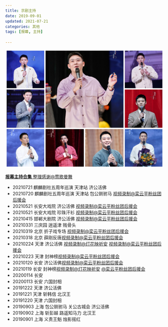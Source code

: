 ```yaml
---
title: 京剧主持
date: 2019-09-01
updated: 2021-07-21
categories: 其他
tags: [报幕, 主持]

---
```


![](https://raw.githubusercontent.com/rhenginium/image/main/Collage_20210325_015133.jpg)



[**报幕主持合集** 整理感谢@莺歌曼舞](http://weibo.com/1925011877/K88G3tm2j) 

<!--more-->

+ 20210721 麒麟剧社五周年巡演 天津站 济公活佛
+ 20210720 麒麟剧社五周年巡演 天津站 包公铡驸马 [视频录制@栾云平粉丝团后援会](https://weibo.com/6574451359/KpDWp4j5c)
+ 20210521 长安大戏院 济公活佛  [视频录制@栾云平粉丝团后援会](https://m.weibo.cn/6574451359/4639806074653937)
+ 20210521 长安大戏院 珍珠汗衫  [视频录制@栾云平粉丝团后援会](https://m.weibo.cn/6574451359/4639382345352204)
+ 20210415 邯郸大剧院 济公活佛  [视频录制@栾云平粉丝团后援会](https://m.weibo.cn/6574451359/4626352671818353)
+ 20210331 三庆园 逍遥津 贱骨头
+ 20210319 北京 折子戏专场 [视频录制@栾云平粉丝团后援会](https://m.weibo.cn/6574451359/4616553892677192 )
+ 20210318 北京 薛刚反唐[视频录制@栾云平粉丝团后援会](https://m.weibo.cn/6574451359/4616240687219874)
+ 20210224 天津 济公活佛 [视频录制@灯花映祈安](https://m.weibo.cn/1950216183/4608238798768553) [视频录制@栾云平粉丝团后援会](https://m.weibo.cn/status/4608224660033228?)
+ 20210223 天津 封神榜[视频录制@栾云平粉丝团后援会](https://m.weibo.cn/6574451359/4607880794216263)
+ 20210120 长安 济公活佛[视频录制@栾云平粉丝团后援会](https://m.weibo.cn/detail/4595576358319120)
+ 20210119 长安 封神榜[视频录制@灯花映祈安](https://m.weibo.cn/1950216183/4595229695154343) [@栾云平粉丝团后援会](https://m.weibo.cn/6574451359/4595229899898694)
+ 20200114 长安 
+ 20200113 长安 六国封相
+ 20191222 天津 济公活佛
+ 20191221 天津 斩韩信 北汉王
+ 20191220  天津  六国封相
+ 20190903  上海 包公铡驸马 关公古城会 济公活佛
+ 20190902 上海 斩彭越 路遥知马力 北汉王
+ 20190901 上海 义责王魁 烛影摇红